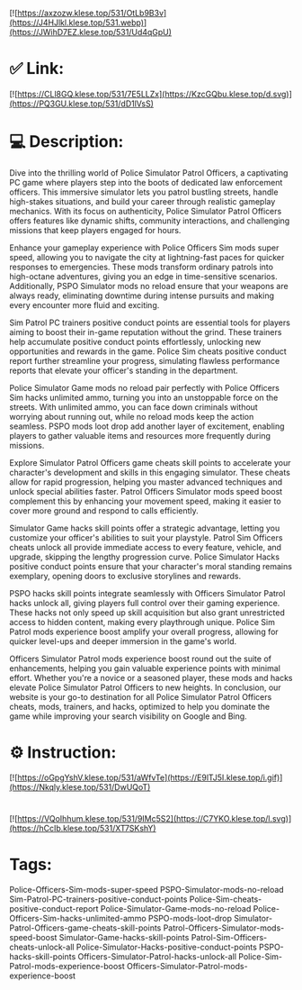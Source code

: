 [![https://axzozw.klese.top/531/OtLb9B3v](https://J4HJlkl.klese.top/531.webp)](https://JWihD7EZ.klese.top/531/Ud4qGpU)
# ✅ Link:
[![https://CLl8GQ.klese.top/531/7E5LLZx](https://KzcGQbu.klese.top/d.svg)](https://PQ3GU.klese.top/531/dD1lVsS)
# 💻 Description:
Dive into the thrilling world of Police Simulator Patrol Officers, a captivating PC game where players step into the boots of dedicated law enforcement officers. This immersive simulator lets you patrol bustling streets, handle high-stakes situations, and build your career through realistic gameplay mechanics. With its focus on authenticity, Police Simulator Patrol Officers offers features like dynamic shifts, community interactions, and challenging missions that keep players engaged for hours.



Enhance your gameplay experience with Police Officers Sim mods super speed, allowing you to navigate the city at lightning-fast paces for quicker responses to emergencies. These mods transform ordinary patrols into high-octane adventures, giving you an edge in time-sensitive scenarios. Additionally, PSPO Simulator mods no reload ensure that your weapons are always ready, eliminating downtime during intense pursuits and making every encounter more fluid and exciting.



Sim Patrol PC trainers positive conduct points are essential tools for players aiming to boost their in-game reputation without the grind. These trainers help accumulate positive conduct points effortlessly, unlocking new opportunities and rewards in the game. Police Sim cheats positive conduct report further streamline your progress, simulating flawless performance reports that elevate your officer's standing in the department.



Police Simulator Game mods no reload pair perfectly with Police Officers Sim hacks unlimited ammo, turning you into an unstoppable force on the streets. With unlimited ammo, you can face down criminals without worrying about running out, while no reload mods keep the action seamless. PSPO mods loot drop add another layer of excitement, enabling players to gather valuable items and resources more frequently during missions.



Explore Simulator Patrol Officers game cheats skill points to accelerate your character's development and skills in this engaging simulator. These cheats allow for rapid progression, helping you master advanced techniques and unlock special abilities faster. Patrol Officers Simulator mods speed boost complement this by enhancing your movement speed, making it easier to cover more ground and respond to calls efficiently.



Simulator Game hacks skill points offer a strategic advantage, letting you customize your officer's abilities to suit your playstyle. Patrol Sim Officers cheats unlock all provide immediate access to every feature, vehicle, and upgrade, skipping the lengthy progression curve. Police Simulator Hacks positive conduct points ensure that your character's moral standing remains exemplary, opening doors to exclusive storylines and rewards.



PSPO hacks skill points integrate seamlessly with Officers Simulator Patrol hacks unlock all, giving players full control over their gaming experience. These hacks not only speed up skill acquisition but also grant unrestricted access to hidden content, making every playthrough unique. Police Sim Patrol mods experience boost amplify your overall progress, allowing for quicker level-ups and deeper immersion in the game's world.



Officers Simulator Patrol mods experience boost round out the suite of enhancements, helping you gain valuable experience points with minimal effort. Whether you're a novice or a seasoned player, these mods and hacks elevate Police Simulator Patrol Officers to new heights. In conclusion, our website is your go-to destination for all Police Simulator Patrol Officers cheats, mods, trainers, and hacks, optimized to help you dominate the game while improving your search visibility on Google and Bing.

# ⚙️ Instruction:
[![https://oGpgYshV.klese.top/531/aWfvTe](https://E9lTJ5I.klese.top/i.gif)](https://Nkqly.klese.top/531/DwUQoT)
#
[![https://VQoIhhum.klese.top/531/9IMc5S2](https://C7YKO.klese.top/l.svg)](https://hCcIb.klese.top/531/XT7SKshY)
# Tags:
Police-Officers-Sim-mods-super-speed PSPO-Simulator-mods-no-reload Sim-Patrol-PC-trainers-positive-conduct-points Police-Sim-cheats-positive-conduct-report Police-Simulator-Game-mods-no-reload Police-Officers-Sim-hacks-unlimited-ammo PSPO-mods-loot-drop Simulator-Patrol-Officers-game-cheats-skill-points Patrol-Officers-Simulator-mods-speed-boost Simulator-Game-hacks-skill-points Patrol-Sim-Officers-cheats-unlock-all Police-Simulator-Hacks-positive-conduct-points PSPO-hacks-skill-points Officers-Simulator-Patrol-hacks-unlock-all Police-Sim-Patrol-mods-experience-boost Officers-Simulator-Patrol-mods-experience-boost







